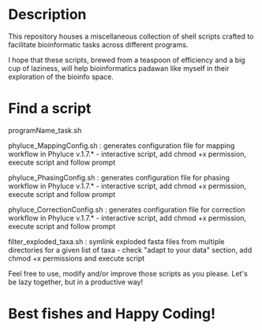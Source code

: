 # Description

This repository houses a miscellaneous collection of shell scripts crafted to facilitate bioinformatic tasks across different programs.  

I hope that these scripts, brewed from a teaspoon of efficiency and a big cup of laziness, will help bioinformatics padawan like myself in their exploration of the bioinfo space.

# Find a script  
programName_task.sh  
  
phyluce_MappingConfig.sh : generates configuration file for mapping workflow in Phyluce v.1.7.* - interactive script, add chmod +x permission, execute script and follow prompt  

phyluce_PhasingConfig.sh : generates configuration file for phasing workflow in Phyluce v.1.7.* - interactive script, add chmod +x permission, execute script and follow prompt  

phyluce_CorrectionConfig.sh : generates configuration file for correction workflow in Phyluce v.1.7.* - interactive script, add chmod +x permission, execute script and follow prompt

filter_exploded_taxa.sh : symlink exploded fasta files from multiple directories for a given list of taxa - check "adapt to your data" section, add chmod +x permissions and execute script
  
Feel free to use, modify and/or improve those scripts as you please. Let's be lazy together, but in a productive way!  

# Best fishes and Happy Coding!

